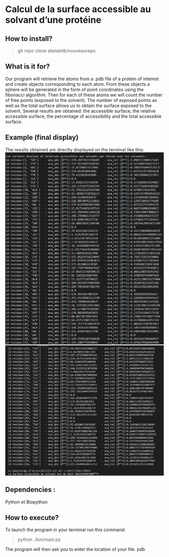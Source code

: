 # Calcul de la surface accessible au solvant d’une protéine
## How to install?
> gh repo clone abelaktib/nouveaurepo
## What is it for?
Our program will retrieve the atoms from a .pdb file of a protein of interest and create objects corresponding to each atom.
From these objects a sphere will be generated in the form of point coordinates using the fibonacci algorithm. Then for each of these atoms we will count the number of free points (exposed to the solvent).
The number of exposed points as well as the total surface allows us to obtain the surface exposed to the solvent.
Several results are obtained: the accessible surface, the relative accessible surface, the percentage of accessibility and the total accessible surface.

## Example (final display)
The results obtained are directly displayed on the terminal like this:
![Comme ceci](results/1.png)
![ :](results/2.png)


## Dependencies :
 Python et Biopython

## How to execute?
To launch the program in your terminal run this command:
> python ./bin/main.py

The program will then ask you to enter the location of your file. pdb



